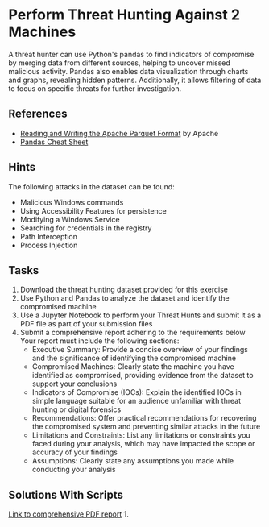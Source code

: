 # Perform Threat Hunting Against 2 Machines
A threat hunter can use Python's pandas to find indicators of compromise by merging data from different sources, helping to uncover missed malicious activity. Pandas also enables data visualization through charts and graphs, revealing hidden patterns. Additionally, it allows filtering of data to focus on specific threats for further investigation.

## References
- [Reading and Writing the Apache Parquet Format](https://arrow.apache.org/docs/python/parquet.html#reading-and-writing-the-apache-parquet-format) by Apache
- [Pandas Cheat Sheet](https://pandas.pydata.org/Pandas_Cheat_Sheet.pdf)

## Hints
The following attacks in the dataset can be found:
- Malicious Windows commands
- Using Accessibility Features for persistence
- Modifying a Windows Service
- Searching for credentials in the registry
- Path Interception
- Process Injection

## Tasks
1. Download the threat hunting dataset provided for this exercise
2. Use Python and Pandas to analyze the dataset and identify the compromised machine
3. Use a Jupyter Notebook to perform your Threat Hunts and submit it as a PDF file as part of your submission files
4. Submit a comprehensive report adhering to the requirements below
   Your report must include the following sections:
   - Executive Summary: Provide a concise overview of your findings and the significance of identifying the compromised machine
   - Compromised Machines: Clearly state the machine you have identified as compromised, providing evidence from the dataset to support your conclusions
   - Indicators of Compromise (IOCs): Explain the identified IOCs in simple language suitable for an audience unfamiliar with threat hunting or digital forensics
   - Recommendations: Offer practical recommendations for recovering the compromised system and preventing similar attacks in the future
   - Limitations and Constraints: List any limitations or constraints you faced during your analysis, which may have impacted the scope or accuracy of your findings
   - Assumptions: Clearly state any assumptions you made while conducting your analysis

## Solutions With Scripts
[Link to comprehensive PDF report]()
1. 
